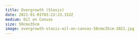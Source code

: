 ```yaml
---
title: Overgrowth (Stasis)
date: 2021-01-01T03:23:23.152Z
medium: Oil on Canvas
size: 50cmx35cm
image: overgrowth-stasis-oil-on-canvas-50cmx35cm-2021.jpg
---
```

